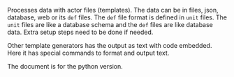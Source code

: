 Processes data with actor files (templates).
The data can be in files, json, database, web or its `def` files.
The `def` file format is defined in `unit` files.
The `unit` files are like a database schema and the `def` files
are like database data. Extra setup steps need to be done if needed.

Other template generators has the output as text with code embedded.
Here it has special commands to format and output text.

The document is for the python version.

